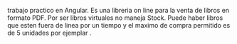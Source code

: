 trabajo practico en Angular.
Es una libreria on line para la venta de libros en formato PDF. Por ser libros virtuales no maneja Stock. Puede haber libros que esten fuera de linea por un tiempo y el maximo de compra permitido es de 5 unidades por ejemplar
.
